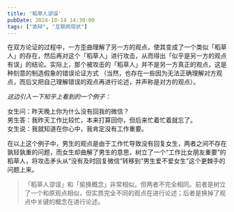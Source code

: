 ```yaml
---
title: '稻草人谬误'
pubDate: 2024-10-14 14:30:00
tags: ["诡辩", "互联网现状"]
---
```

在双方论证的过程中，一方歪曲理解了另一方的观点，使其变成了一个类似「稻草人」的存在，然后再对这个「稻草人」进行攻击，从而得出「似乎是另一方的观点有误」的结论。实际上，那个被攻击的「稻草人」并不是另一方真正的观点，这是种刻意的制造假象的错误论证方式 <small-text>（当然，也存在一些因为无法正确理解对方观点，而后又把自己理解错误的观点再进行论述，并声称是对方的观点）</small-text>。

*这边引入一下知乎上看到的一个例子：*  

女生问：昨天晚上你为什么没有回我的微信？  
男生答：我昨天工作比较忙，本来打算回你，但后来忙着忙着就忘了。  
女生说：我就知道在你心中，我肯定没有工作重要。 

在以上这个例子中，男生的观点是由于工作忙导致没有回复女生，两者之间不存在孰轻孰重的问题，而女生却曲解了男生的意思，树立了一个“工作比女朋友重要”的稻草人，将攻击矛头从“没有及时回复微信”转移到“男生爱不爱女生”这个更棘手的问题上来。

> 「稻草人谬误」和「偷换概念」非常相似。但两者不完全相同。前者是树立了一个和原观点相似，但实质完全不同的观点在进行论述；后者是换掉了观点中关键的概念在进行论述。